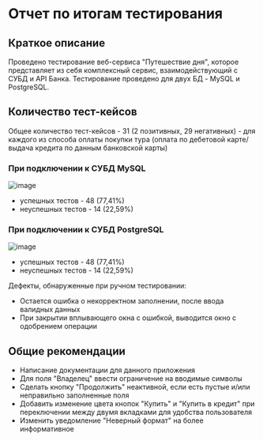 # Отчет по итогам тестирования
## Краткое описание
Проведено тестирование веб-сервиса "Путешествие дня", которое представляет из себя комплексный сервис, взаимодействующий с СУБД и API Банка.
Тестирование проведено для двух БД - MySQL и PostgreSQL.

## Количество тест-кейсов
Общее количество тест-кейсов - 31 (2 позитивных, 29 негативных) - для каждого из способа оплаты покупки тура (оплата по дебетовой карте/выдача кредита по данным банковской карты) 

### При подключении к СУБД MySQL
![image](file:///C:/Users/anisimova.om/Desktop/Allure%20Report%20SQL.jpg)
* успешных тестов - 48 (77,41%)
* неуспешных тестов - 14 (22,59%)

### При подключении к СУБД PostgreSQL
![image](file:///C:/Users/anisimova.om/Desktop/Allure%20Report%20PostgreSQL.jpg)
* успешных тестов - 48 (77,41%)
* неуспешных тестов - 14 (22,59%)

Дефекты, обнаруженные при ручном тестировании:
* Остается ошибка о некорректном заполнении, после ввода валидных данных
* При закрытии вплывающего окна с ошибкой, выводится окно с одобрением операции

## Общие рекомендации
* Написание документации для данного приложения
* Для поля "Владелец" ввести ограничение на вводимые символы 
* Сделать кнопку "Продолжить" неактивной, если есть пустые и/или неправильно заполненные поля
* Добавить изменение цвета кнопок "Купить" и "Купить в кредит" при переключении между двумя вкладками для удобства пользователя
* Изменить уведомление "Неверный формат" на более информативное 